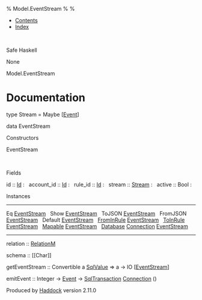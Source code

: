 % Model.EventStream
% 
% 

-   [Contents](index.html)
-   [Index](doc-index.html)

 

Safe Haskell

None

Model.EventStream

Documentation
=============

type Stream = Maybe [[Event](Data-Event.html#t:Event)]

data EventStream

Constructors

EventStream

 

Fields

id :: [Id](Model-General.html#t:Id)
:    
account\_id :: [Id](Model-General.html#t:Id)
:    
rule\_id :: [Id](Model-General.html#t:Id)
:    
stream :: [Stream](Model-EventStream.html#t:Stream)
:    
active :: Bool
:    

Instances

  --------------------------------------------------------------------------------------------------------------------------------------------------- ---
  Eq [EventStream](Model-EventStream.html#t:EventStream)                                                                                               
  Show [EventStream](Model-EventStream.html#t:EventStream)                                                                                             
  ToJSON [EventStream](Model-EventStream.html#t:EventStream)                                                                                           
  FromJSON [EventStream](Model-EventStream.html#t:EventStream)                                                                                         
  Default [EventStream](Model-EventStream.html#t:EventStream)                                                                                          
  [FromInRule](Data-InRules.html#t:FromInRule) [EventStream](Model-EventStream.html#t:EventStream)                                                     
  [ToInRule](Data-InRules.html#t:ToInRule) [EventStream](Model-EventStream.html#t:EventStream)                                                         
  [Mapable](Model-General.html#t:Mapable) [EventStream](Model-EventStream.html#t:EventStream)                                                          
  [Database](Model-General.html#t:Database) [Connection](Data-SqlTransaction.html#t:Connection) [EventStream](Model-EventStream.html#t:EventStream)    
  --------------------------------------------------------------------------------------------------------------------------------------------------- ---

relation :: [RelationM](Data-Relation.html#t:RelationM)

schema :: [[Char]]

getEventStream :: Convertible a
[SqlValue](Data-SqlTransaction.html#t:SqlValue) =\> a -\> IO
[[EventStream](Model-EventStream.html#t:EventStream)]

emitEvent :: Integer -\> [Event](Data-Event.html#t:Event) -\>
[SqlTransaction](Data-SqlTransaction.html#t:SqlTransaction)
[Connection](Data-SqlTransaction.html#t:Connection) ()

Produced by [Haddock](http://www.haskell.org/haddock/) version 2.11.0
